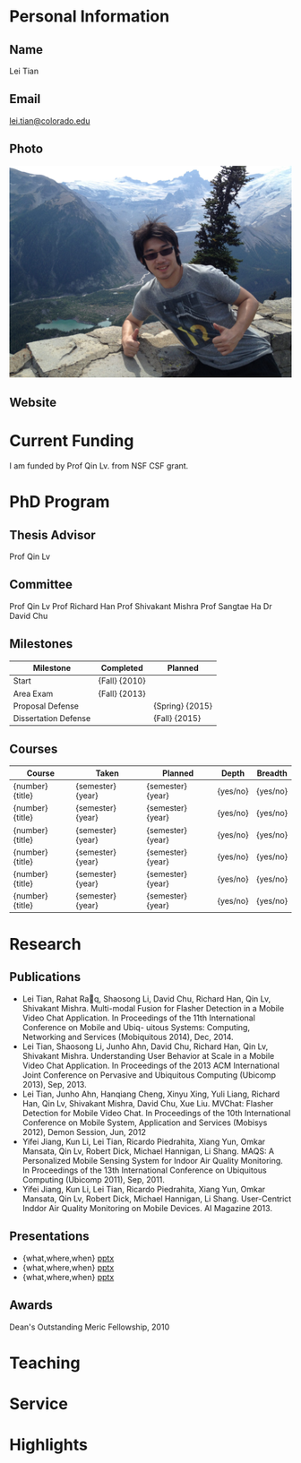 

# Personal Information

## Name
Lei Tian

## Email
lei.tian@colorado.edu

## Photo
![profile photo](files/photo.JPG)

## Website


# Current Funding
I am funded by Prof Qin Lv. from NSF CSF grant.

# PhD Program

## Thesis Advisor
Prof Qin Lv

## Committee
Prof Qin Lv
Prof Richard Han
Prof Shivakant Mishra
Prof Sangtae Ha
Dr David Chu

## Milestones

| Milestone            | Completed         | Planned           |         
| -------------------- | ----------------- | ----------------- |
| Start                | {Fall} {2010}     |                   |
| Area Exam            | {Fall} {2013}     |                   |
| Proposal Defense     |                   | {Spring} {2015}   |
| Dissertation Defense |                   | {Fall} {2015}     |

## Courses

| Course           | Taken             | Planned            | Depth    | Breadth | 
| ---------------- | ----------------- | ------------------ | -------- | ------- |
| {number} {title} | {semester} {year} | {semester} {year}  | {yes/no} | {yes/no}|
| {number} {title} | {semester} {year} | {semester} {year}  | {yes/no} | {yes/no}|
| {number} {title} | {semester} {year} | {semester} {year}  | {yes/no} | {yes/no}|
| {number} {title} | {semester} {year} | {semester} {year}  | {yes/no} | {yes/no}|
| {number} {title} | {semester} {year} | {semester} {year}  | {yes/no} | {yes/no}|
| {number} {title} | {semester} {year} | {semester} {year}  | {yes/no} | {yes/no}|

# Research

## Publications
* Lei Tian, Rahat Raq, Shaosong Li, David Chu, Richard Han, Qin Lv, Shivakant
Mishra. Multi-modal Fusion for Flasher Detection in a Mobile Video Chat
Application. In Proceedings of the 11th International Conference on Mobile and Ubiq-
uitous Systems: Computing, Networking and Services (Mobiquitous 2014), Dec, 2014.
* Lei Tian, Shaosong Li, Junho Ahn, David Chu, Richard Han, Qin Lv, Shivakant Mishra.
Understanding User Behavior at Scale in a Mobile Video Chat Application.
In Proceedings of the 2013 ACM International Joint Conference on Pervasive and Ubiquitous 
Computing (Ubicomp 2013), Sep, 2013.
* Lei Tian, Junho Ahn, Hanqiang Cheng, Xinyu Xing, Yuli Liang, Richard Han, Qin Lv,
Shivakant Mishra, David Chu, Xue Liu. MVChat: Flasher Detection for Mobile
Video Chat. In Proceedings of the 10th International Conference on Mobile System,
Application and Services (Mobisys 2012), Demon Session, Jun, 2012
* Yifei Jiang, Kun Li, Lei Tian, Ricardo Piedrahita, Xiang Yun, Omkar Mansata, Qin
Lv, Robert Dick, Michael Hannigan, Li Shang. MAQS: A Personalized Mobile
Sensing System for Indoor Air Quality Monitoring. In Proceedings of the 13th
International Conference on Ubiquitous Computing (Ubicomp 2011), Sep, 2011.
* Yifei Jiang, Kun Li, Lei Tian, Ricardo Piedrahita, Xiang Yun, Omkar Mansata, Qin
Lv, Robert Dick, Michael Hannigan, Li Shang. User-Centrict Inddor Air Quality
Monitoring on Mobile Devices. AI Magazine 2013.


## Presentations

* {what,where,when} [pptx](files/presentation-file.pptx)
* {what,where,when} [pptx](files/presentation-file.pptx)
* {what,where,when} [pptx](files/presentation-file.pptx)
      
## Awards
Dean's Outstanding Meric Fellowship, 2010

# Teaching


# Service


# Highlights

